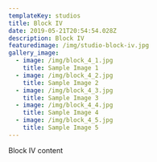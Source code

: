 ```yaml
---
templateKey: studios
title: Block IV
date: 2019-05-21T20:54:54.028Z
description: Block IV
featuredimage: /img/studio-block-iv.jpg
gallery_image:
  - image: /img/block_4_1.jpg
    title: Sample Image 1
  - image: /img/block_4_2.jpg
    title: Sample Image 2
  - image: /img/block_4_3.jpg
    title: Sample Image 3
  - image: /img/block_4_4.jpg
    title: Sample Image 4
  - image: /img/block_4_5.jpg
    title: Sample Image 5
---
```

Block IV content

